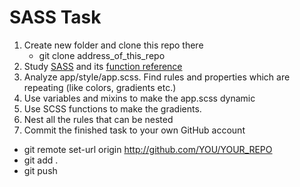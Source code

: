 # SASS Task
1. Create new folder and clone this repo there
    * git clone address_of_this_repo
2. Study [SASS](http://sass-lang.com/guide) and its [function reference](http://sass-lang.com/documentation/Sass/Script/Functions.html)
3. Analyze app/style/app.scss. Find rules and properties which are repeating (like colors, gradients etc.)
4. Use variables and mixins to make the app.scss dynamic
5. Use SCSS functions to make the gradients.
6. Nest all the rules that can be nested
7. Commit the finished task to your own GitHub account
  * git remote set-url origin http://github.com/YOU/YOUR_REPO
  * git add .
  * git push
